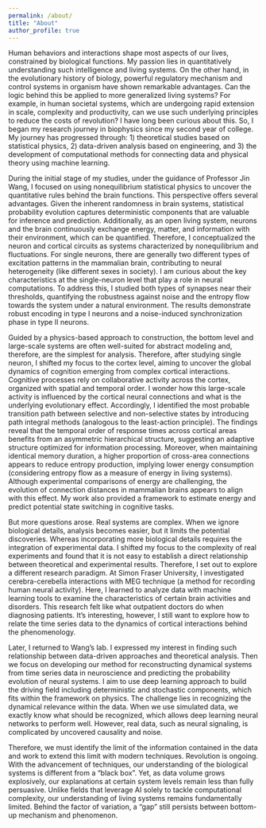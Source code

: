 ```yaml
---
permalink: /about/
title: "About"
author_profile: true
---
```


Human behaviors and interactions shape most aspects of our lives, constrained by biological functions. My passion lies in quantitatively understanding such intelligence and living systems. On the other hand, in the evolutionary history of biology, powerful regulatory mechanism and control systems in organism have shown remarkable advantages. Can the logic behind this be applied to more generalized living systems? For example, in human societal systems, which are undergoing rapid extension in scale, complexity and productivity, can we use such underlying principles to reduce the costs of revolution? I have long been curious about this. So, I began my research journey in biophysics since my second year of college. My journey has progressed through: 1) theoretical studies based on statistical physics, 2) data-driven analysis based on engineering, and 3) the development of computational methods for connecting data and physical theory using machine learning. 

During the initial stage of my studies, under the guidance of Professor Jin Wang, I focused on using nonequilibrium statistical physics to uncover the quantitative rules behind the brain functions. This perspective offers several advantages. Given the inherent randomness in brain systems, statistical probability evolution captures deterministic components that are valuable for inference and prediction. Additionally, as an open living system, neurons and the brain continuously exchange energy, matter, and information with their environment, which can be quantified. Therefore, I conceptualized the neuron and cortical circuits as systems characterized by nonequilibrium and fluctuations. For single neurons, there are generally two different types of excitation patterns in the mammalian brain, contributing to neural heterogeneity (like different sexes in society). I am curious about the key characteristics at the single-neuron level that play a role in neural computations. To address this, I studied both types of synapses near their thresholds, quantifying the robustness against noise and the entropy flow towards the system under a natural environment. The results demonstrate robust encoding in type I neurons and a noise-induced synchronization phase in type II neurons. 

Guided by a physics-based approach to construction, the bottom level and large-scale systems are often well-suited for abstract modeling and, therefore, are the simplest for analysis. Therefore, after studying single neuron, I shifted my focus to the cortex level, aiming to uncover the global dynamics of cognition emerging from complex cortical interactions. Cognitive processes rely on collaborative activity across the cortex, organized with spatial and temporal order. I wonder how this large-scale activity is influenced by the cortical neural connections and what is the underlying evolutionary effect. Accordingly, I identified the most probable transition path between selective and non-selective states by introducing path integral methods (analogous to the least-action principle). The findings reveal that the temporal order of response times across cortical areas benefits from an asymmetric hierarchical structure, suggesting an adaptive structure optimized for information processing. Moreover, when maintaining identical memory duration, a higher proportion of cross-area connections appears to reduce entropy production, implying lower energy consumption (considering entropy flow as a measure of energy in living systems). Although experimental comparisons of energy are challenging, the evolution of connection distances in mammalian brains appears to align with this effect. My work also provided a framework to estimate energy and predict potential state switching in cognitive tasks. 

But more questions arose. Real systems are complex. When we ignore biological details, analysis becomes easier, but it limits the potential discoveries. Whereas incorporating more biological details requires the integration of experimental data. I shifted my focus to the complexity of real experiments and found that it is not easy to establish a direct relationship between theoretical and experimental results. Therefore, I set out to explore a different research paradigm. At Simon Fraser University, I investigated cerebra-cerebella interactions with MEG technique (a method for recording human neural activity). Here, I learned to analyze data with machine learning tools to examine the characteristics of certain brain activities and disorders. This research felt like what outpatient doctors do when diagnosing patients. It’s interesting, however, I still want to explore how to relate the time series data to the dynamics of cortical interactions behind the phenomenology. 

Later, I returned to Wang’s lab. I expressed my interest in finding such relationship between data-driven approaches and theoretical analysis. Then we focus on developing our method for reconstructing dynamical systems from time series data in neuroscience and predicting the probability evolution of neural systems. I aim to use deep learning approach to build the driving field including deterministic and stochastic components, which fits within the framework on physics. The challenge lies in recognizing the dynamical relevance within the data. When we use simulated data, we exactly know what should be recognized, which allows deep learning neural networks to perform well. However, real data, such as neural signaling, is complicated by uncovered causality and noise. 

Therefore, we must identify the limit of the information contained in the data and work to extend this limit with modern techniques. Revolution is ongoing. With the advancement of techniques, our understanding of the biological systems is different from a “black box”. Yet, as data volume grows explosively, our explanations at certain system levels remain less than fully persuasive. Unlike fields that leverage AI solely to tackle computational complexity, our understanding of living systems remains fundamentally limited. Behind the factor of variation, a “gap” still persists between bottom-up mechanism and phenomenon.

